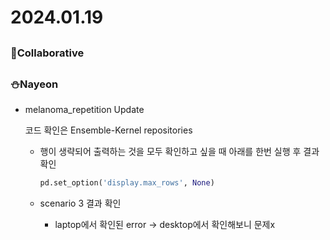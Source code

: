 # 2024.01.19

## <Collaborative work>

### 🌟Collaborative

## <Personal Work>

### ⛄Nayeon

- melanoma_repetition Update
    
    코드 확인은 Ensemble-Kernel repositories 
    
    - 행이 생략되어 출력하는 것을 모두 확인하고 싶을 때 아래를 한번 실행 후 결과 확인
        
        ```python
        pd.set_option('display.max_rows', None)
        ```
        
    - scenario 3 결과 확인
        - laptop에서 확인된 error → desktop에서 확인해보니 문제x